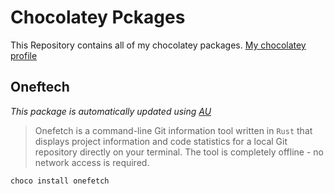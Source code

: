 # Chocolatey Pckages

This Repository contains all of my chocolatey packages.
[My chocolatey profile](https://community.chocolatey.org/profiles/kamack38)

## Oneftech

*This package is automatically updated using [AU](https://github.com/majkinetor/au)*

> Onefetch is a command-line Git information tool written in `Rust` that displays project information and code statistics for a local Git repository directly on your terminal. The tool is completely offline - no network access is required.

```powershell
choco install onefetch
```
